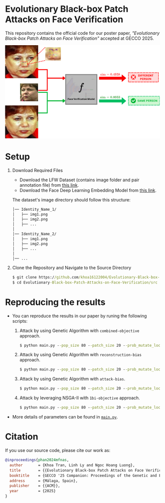 # Evolutionary Black-box Patch Attacks on Face Verification
This repository contains the official code for our poster paper, *"Evolutionary Black-box Patch Attacks on Face Verification"* accepted at GECCO 2025.

![overview](img/overview'.png)

# Setup
1. Download Required Files
    - Download the LFW Dataset (contains image folder and pair annotation file) from [this link](https://vis-www.cs.umass.edu/lfw).
    - Download the Face Deep Learning Embedding Model from [this link](https://github.com/timesler/facenet-pytorch).

    The dataset's image directory should follow this structure:    
    ```LFW dataset/  
    │── Identity_Name_1/  
    │   ├── img1.png  
    │   ├── img2.png  
    │   ├── ...  
    │  
    │── Identity_Name_2/  
    │   ├── img1.png  
    │   ├── img2.png  
    │   ├── ...  
    │  
    │── ... 
    ```

2. Clone the Repository and Navigate to the Source Directory

    ```cmd
    $ git clone https://github.com/khoa16122004/Evolutionary-Black-box-Patch-Attacks-on-Face-Verification
    $ cd Evolutionary-Black-box-Patch-Attacks-on-Face-Verification/src
    ``` 

# Reproducing the results
- You can reproduce the results in our paper by runing the following scripts:

    1. Attack by using Genetic Algorithm with `combined-objective` approach.
        ```cmd
        $ python main.py --pop_size 80 --patch_size 20 --prob_mutate_location 0.5 --prob_mutate_patch 0.3 --n_iter 10000 --recons_w 0.5 --attack_w 0.5 --baseline GA --fitness_type normal --seed 22520691 --pair_path <pair annotation path> --img_dir <LFW dataset directory>
        ```
    2. Attack by using Genetic Algorithm with `reconstruction-bias` approach.
        ```cmd
        $ python main.py --pop_size 80 --patch_size 20 --prob_mutate_location 0.5 --prob_mutate_patch 0.3 --n_iter 10000 --recons_w 0.5 --attack_w 0.5 --baseline GA --fitness_type adaptive --seed 22520691 --pair_path <pair annotation path> --img_dir <LFW dataset directory>
        ```

    3. Attack by using Genetic Algorithm with `attack-bias`.
        ```cmd
        $ python main.py --pop_size 80 --patch_size 20 --prob_mutate_location 0.5 --prob_mutate_patch 0.3 --n_iter 10000 --recons_w 0.5 --attack_w 0.5 --baseline GA_rules --fitness_type normal --seed 22520691 --pair_path <pair annotation path> --img_dir <LFW dataset directory>
        ```
    4. Attack by leveraging NSGA-II with `1bi-objective` approach.
        ```cmd
        $ python main.py --pop_size 80 --patch_size 20 --prob_mutate_location 0.5 --prob_mutate_patch 0.3 --n_iter 10000 --recons_w 0.5 --attack_w 0.5 --baseline NSGAII --fitness_type normal --seed 22520691 --pair_path <pair annotation path> --img_dir <LFW dataset directory>
        ```

- More details of parameters can be found in [`main.py`](https://github.com/khoa16122004/Evolutionary-Black-box-Patch-Attacks-on-Face-Verification/blob/c8339f47fda09cbc8e210c9a80110754a0afc8ce/src/main.py#L16).


<!-- # Visualization -->
<!-- Source code for results visualization can be found here [script/] -->



# Citation

If you use our source code, please cite our work as:

```bibtex
@inproceedings{phan2024mfnas,
  author       = {Khoa Tran, Linh Ly and Ngoc Hoang Luong},
  title        = {{Evolutionary Black-box Patch Attacks on Face Verification}},
  booktitle    = {GECCO '25 Companion: Proceedings of the Genetic and Evolutionary Computation Conference Companion},
  address      = {Málaga, Spain},
  publisher    = {{ACM}},
  year         = {2025}
}
```

